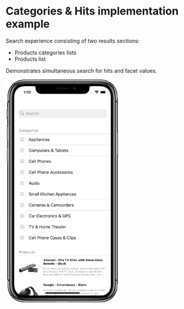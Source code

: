 #  Categories & Hits implementation example

Search experience consisting of two results sections: 
- Products categories lists
- Products list

Demonstrates simultaneous search for hits and facet values.

<img src="./demo.gif" width="300"/>


